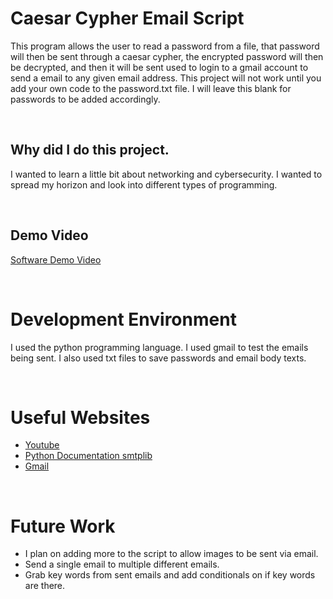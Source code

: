 # Caesar Cypher Email Script                                 
This program allows the user to read a password from a file, that password will then be sent through a caesar cypher, the encrypted password will then be decrypted, and then it will be sent used to login to a gmail account to send a email to any given email address. This project will not work until you add your own code to the password.txt file. I will leave this blank for passwords to be added accordingly.

<br>

## Why did I do this project.
I wanted to learn a little bit about networking and cybersecurity. I wanted to spread my horizon and look into different types of programming. 

<br> 

## Demo Video
[Software Demo Video](https://www.youtube.com/watch?v=GnijjJzKkwk)

<br> 

# Development Environment

I used the python programming language.
I used gmail to test the emails being sent.
I also used txt files to save passwords and email body texts.

<br>

# Useful Websites
* [Youtube](https://www.youtube.com/)
* [Python Documentation smtplib](https://docs.python.org/3/library/smtplib.html)
* [Gmail](https://accounts.google.com/signup/v2/webcreateaccount?hl=en&flowName=GlifWebSignIn&flowEntry=SignUp)

<br>

# Future Work
* I plan on adding more to the script to allow images to be sent via email.
* Send a single email to multiple different emails.
* Grab key words from sent emails and add conditionals on if key words are there.

